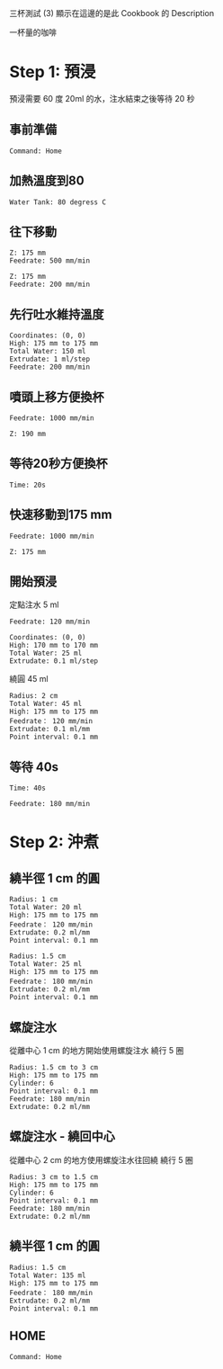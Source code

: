 
三杯測試 (3)
顯示在這邊的是此 Cookbook 的 Description

一杯量的咖啡

# Step 1: 預浸

預浸需要 60 度 20ml 的水，注水結束之後等待 20 秒

## 事前準備 

``` operations
Command: Home
```

## 加熱溫度到80

``` heat
Water Tank: 80 degress C
```

## 往下移動

``` move
Z: 175 mm
Feedrate: 500 mm/min
```

``` move
Z: 175 mm
Feedrate: 200 mm/min
```

## 先行吐水維持溫度

``` fixed_point
Coordinates: (0, 0)
High: 175 mm to 175 mm
Total Water: 150 ml
Extrudate: 1 ml/step
Feedrate: 200 mm/min
```

## 噴頭上移方便換杯

``` move
Feedrate: 1000 mm/min
```
``` move
Z: 190 mm
```

## 等待20秒方便換杯

``` wait
Time: 20s
```

## 快速移動到175 mm

``` move
Feedrate: 1000 mm/min
```

``` move
Z: 175 mm
```

## 開始預浸

定點注水 5 ml

``` move
Feedrate: 120 mm/min
```

``` fixed_point
Coordinates: (0, 0)
High: 170 mm to 170 mm
Total Water: 25 ml
Extrudate: 0.1 ml/step
```

繞圓 45 ml

``` circle
Radius: 2 cm
Total Water: 45 ml
High: 175 mm to 175 mm
Feedrate： 120 mm/min
Extrudate: 0.1 ml/mm
Point interval: 0.1 mm
```

## 等待 40s

``` wait
Time: 40s
```

``` move
Feedrate: 180 mm/min
```

# Step 2: 沖煮

## 繞半徑 1 cm 的圓

``` circle
Radius: 1 cm
Total Water: 20 ml
High: 175 mm to 175 mm
Feedrate： 120 mm/min
Extrudate: 0.2 ml/mm
Point interval: 0.1 mm
```

``` circle
Radius: 1.5 cm
Total Water: 25 ml
High: 175 mm to 175 mm
Feedrate： 180 mm/min
Extrudate: 0.2 ml/mm
Point interval: 0.1 mm
```

## 螺旋注水

從離中心 1 cm 的地方開始使用螺旋注水
繞行 5 圈

``` spiral
Radius: 1.5 cm to 3 cm
High: 175 mm to 175 mm
Cylinder: 6
Point interval: 0.1 mm
Feedrate: 180 mm/min
Extrudate: 0.2 ml/mm
```

## 螺旋注水 - 繞回中心

從離中心 2 cm 的地方使用螺旋注水往回繞
繞行 5 圈

``` spiral
Radius: 3 cm to 1.5 cm
High: 175 mm to 175 mm
Cylinder: 6
Point interval: 0.1 mm
Feedrate: 180 mm/min
Extrudate: 0.2 ml/mm
```

## 繞半徑 1 cm 的圓

``` circle
Radius: 1.5 cm
Total Water: 135 ml
High: 175 mm to 175 mm
Feedrate： 180 mm/min
Extrudate: 0.2 ml/mm
Point interval: 0.1 mm
```

## HOME

``` operations
Command: Home
```

